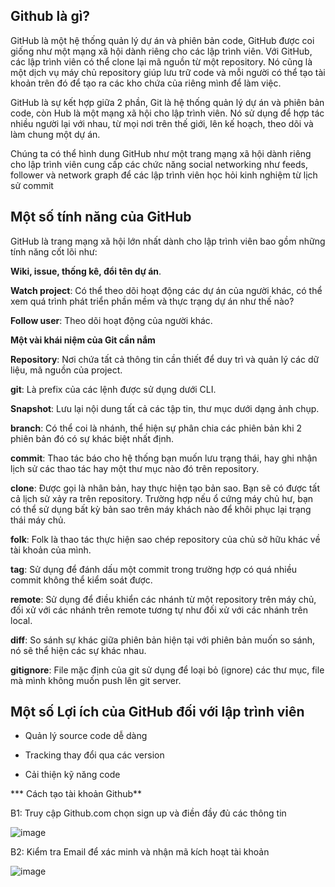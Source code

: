 ## **Github là gì?**

GitHub là một hệ thống quản lý dự án và phiên bản code, GitHub được coi giống như một mạng xã hội dành riêng cho các lập trình viên. Với GitHub, các lập trình viên có thể clone lại mã nguồn từ một repository. Nó cũng là một dịch vụ máy chủ repository giúp lưu trữ code và mỗi người có thể tạo tài khoản trên đó để tạo ra các kho chứa của riêng mình để làm việc.

 GitHub là sự kết hợp giữa 2 phần, Git là hệ thống quản lý dự án và phiên bản code, còn Hub là một mạng xã hội cho lập trình viên. Nó sử dụng để hợp tác nhiều người lại với nhau, từ mọi nơi trên thế giới, lên kế hoạch, theo dõi và làm chung một dự án.
 
 Chúng ta có thể hình dung GitHub như một trang mạng xã hội dành riêng cho lập trình viên cung cấp các chức năng social networking như feeds, follower và network graph để các lập trình viên học hỏi kinh nghiệm từ lịch sử commit
 
## **Một số tính năng của GitHub**
 
GitHub là trang mạng xã hội lớn nhất dành cho lập trình viên bao gồm những tính năng cốt lõi như:

**Wiki, issue, thống kê, đổi tên dự án**.

**Watch project**: Có thể theo dõi hoạt động các dự án của người khác, có thể xem quá trình phát triển phần mềm và thực trạng dự án như thế nào?

**Follow user**: Theo dõi hoạt động của người khác.

**Một vài khái niệm của Git cần nắm**

**Repository**: Nơi chứa tất cả thông tin cần thiết để duy trì và quản lý các dữ liệu, mã nguồn của project.

**git**: Là prefix của các lệnh được sử dụng dưới CLI.

**Snapshot**: Lưu lại nội dung tất cả các tập tin, thư mục dưới dạng ảnh chụp.

**branch**: Có thể coi là nhánh, thể hiện sự phân chia các phiên bản khi 2 phiên bản đó có sự khác biệt nhất định.

**commit**: Thao tác báo cho hệ thống bạn muốn lưu trạng thái, hay ghi nhận lịch sử các thao tác hay một thư mục nào đó trên repository.

**clone**: Được gọi là nhân bản, hay thực hiện tạo bản sao. Bạn sẽ có được tất cả lịch sử xảy ra trên repository. Trường hợp nếu ổ cứng máy chủ hư, bạn có thể sử dụng bất kỳ bản sao trên máy khách nào để khôi phục lại trạng thái máy chủ.

**folk**: Folk là thao tác thực hiện sao chép repository của chủ sở hữu khác về tài khoản của mình.

**tag**: Sử dụng để đánh dấu một commit trong trường hợp có quá nhiều commit không thể kiểm soát được.

**remote**: Sử dụng để điều khiển các nhánh từ một repository trên máy chủ, đối xử với các nhánh trên remote tương tự như đối xử với các nhánh trên local.

**diff**: So sánh sự khác giữa phiên bản hiện tại với phiên bản muốn so sánh, nó sẽ thể hiện các sự khác nhau.

**gitignore**: File mặc định của git sử dụng để loại bỏ (ignore) các thư mục, file mà mình không muốn push lên git server.



## **Một số Lợi ích của GitHub đối với lập trình viên**

- Quản lý source code dễ dàng

- Tracking thay đổi qua các version

- Cải thiện kỹ năng code

*** Cách tạo tài khoản Github**

B1: Truy cập Github.com chọn sign up và điền đầy đủ các thông tin

![image](https://user-images.githubusercontent.com/101611197/158329495-75b364d3-03d9-4ea7-959a-b182e378812a.png)

B2: Kiểm tra Email để xác minh và nhận mã kích hoạt tài khoản

![image](https://user-images.githubusercontent.com/101611197/158329774-76540a80-b615-45b3-b270-bae8391c7da2.png)


